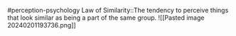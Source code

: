 #perception-psychology 
Law of Similarity::The tendency to perceive things that look similar as being a part of the same group. ![[Pasted image 20240201193736.png]]
<!--SR:!2024-02-05,3,250-->